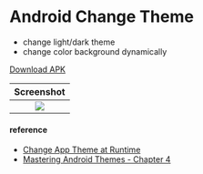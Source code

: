 # Android Change Theme #

* change light/dark theme
* change color background dynamically

[Download APK](https://github.com/yoesuv/android-change-theme/blob/master/com.yoesuv.changetheme-v1(1.0.0)-release.apk)

| Screenshot |
| :---: |
| ![](https://lh3.googleusercontent.com/QTNW9Fjx2mUq_yE_vrOO0mCKL0gNDIDgRiFABTzOvMQGjBIxIV5nP3CRhr9eQ7Bkw9BoN-nbT1IjAPTgYGszvpHN3VrPgDhCUsjaf7OnSO-YnuU_ZS1173WepvDn30n2s67LVQB7ro2H4-n25-lzzWjLOsraVLTiNYSZc2ghStiDhIRyl2pjj6aSGXHUAz2E4_mJfYCnARxdDdescjFx3sUnsEMFgzsLutIa2oM3TABEtmXD5mFgW7QPKt8INkfEjbnYE9mymgDPyqKd3n0dwqx64_xEM_42a4e-IyGk44jyQzZ9L6RrRc-x7rck345J4CCc5F0Kxd1rl8GjRc57enrVZZSE_V234hImViwZ8xsVrftE6j4N2yMjz-6hsIG-uNn4rNiNH-v4A4kjq8IFo33yU3kQIQV7GWKnK-17nF9pGx3XFHSkshCT7ZEFePVWR6axcH2pQHkRhNSWqJ-rS7_fxYJYEFA4uK5uGgVGQ_T2lD0PIZj6VrDfZXCj8tA-xaPwGcORYBNkFQfSt9S40F_hMcwMnujDGhjktQes1DdBauCnlUo9IRHwCxWFpRVFvfalVVED-8t0SXJ446qKrXjTs6EOPpyHDRFo17pSRrrOTsnOWwUNblifiVUsEPM=w362-h642-no) |

#### reference ####
* [Change App Theme at Runtime](https://android.jlelse.eu/android-changing-app-theme-at-runtime-ab17d3eb93cc)
* [Mastering Android Themes - Chapter 4](https://medium.com/mindorks/mastering-android-themes-chapter-4-591e03320182)